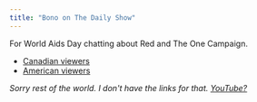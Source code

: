 ```yaml
---
title: "Bono on The Daily Show"
---
```

<p>For World Aids Day chatting about Red and The One Campaign.</p>
<ul>
<li><a href="http://www.thecomedynetwork.ca/Shows/TheDailyShow?videoPackage=97279">Canadian viewers</a></li>
<li><a href="http://www.thedailyshow.com/full-episodes/wed-november-30-2011-bono">American viewers</a></li>
</ul>
<p><em>Sorry rest of the world. I don't have the links for that. <a href="http://www.youtube.com/results?search_query=bono+on+daily+show&amp;oq=bono+on+daily+show&amp;aq=f&amp;aqi=&amp;aql=&amp;gs_sm=e&amp;gs_upl=2193l4294l0l4474l18l15l0l6l0l1l565l1669l0.8.5-1l9l0">YouTube?</a></em></p>
